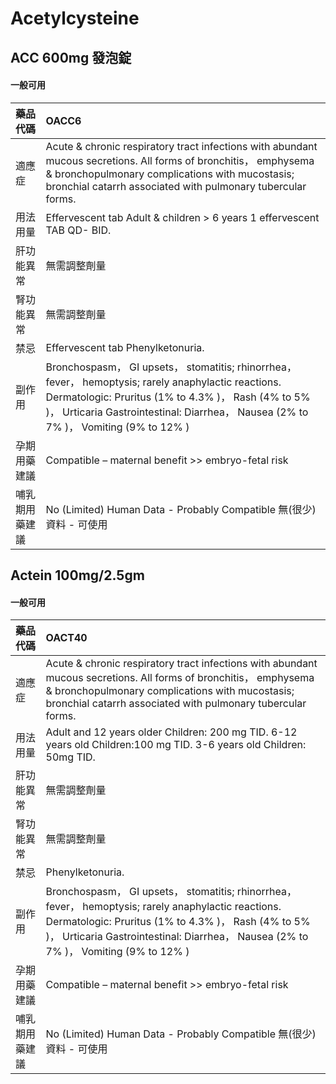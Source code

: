 # Acetylcysteine

## ACC 600mg 發泡錠

#### 一般可用

| 藥品代碼       | OACC6                                                                                                                                                                                                                                              |
|:---------------|:---------------------------------------------------------------------------------------------------------------------------------------------------------------------------------------------------------------------------------------------------|
| 適應症         | Acute & chronic respiratory tract infections with abundant mucous secretions. All forms of bronchitis， emphysema & bronchopulmonary complications with mucostasis; bronchial catarrh associated with pulmonary tubercular forms.                  |
| 用法用量       | Effervescent tab Adult & children > 6 years 1 effervescent TAB QD- BID.                                                                                                                                                                            |
| 肝功能異常     | 無需調整劑量                                                                                                                                                                                                                                       |
| 腎功能異常     | 無需調整劑量                                                                                                                                                                                                                                       |
| 禁忌           | Effervescent tab Phenylketonuria.                                                                                                                                                                                                                  |
| 副作用         | Bronchospasm， GI upsets， stomatitis; rhinorrhea， fever， hemoptysis; rarely anaphylactic reactions. Dermatologic: Pruritus (1% to 4.3% )， Rash (4% to 5% )， Urticaria Gastrointestinal: Diarrhea， Nausea (2% to 7% )， Vomiting (9% to 12% ) |
| 孕期用藥建議   | Compatible – maternal benefit >> embryo-fetal risk                                                                                                                                                                                                 |
| 哺乳期用藥建議 | No (Limited) Human Data - Probably Compatible 無(很少)資料 - 可使用                                                                                                                                                                                |

## Actein 100mg/2.5gm

#### 一般可用

| 藥品代碼       | OACT40                                                                                                                                                                                                                                             |
|:---------------|:---------------------------------------------------------------------------------------------------------------------------------------------------------------------------------------------------------------------------------------------------|
| 適應症         | Acute & chronic respiratory tract infections with abundant mucous secretions. All forms of bronchitis， emphysema & bronchopulmonary complications with mucostasis; bronchial catarrh associated with pulmonary tubercular forms.                  |
| 用法用量       | Adult and 12 years older Children: 200 mg TID. 6-12 years old Children:100 mg TID. 3-6 years old Children: 50mg TID.                                                                                                                               |
| 肝功能異常     | 無需調整劑量                                                                                                                                                                                                                                       |
| 腎功能異常     | 無需調整劑量                                                                                                                                                                                                                                       |
| 禁忌           | Phenylketonuria.                                                                                                                                                                                                                                   |
| 副作用         | Bronchospasm， GI upsets， stomatitis; rhinorrhea， fever， hemoptysis; rarely anaphylactic reactions. Dermatologic: Pruritus (1% to 4.3% )， Rash (4% to 5% )， Urticaria Gastrointestinal: Diarrhea， Nausea (2% to 7% )， Vomiting (9% to 12% ) |
| 孕期用藥建議   | Compatible – maternal benefit >> embryo-fetal risk                                                                                                                                                                                                 |
| 哺乳期用藥建議 | No (Limited) Human Data - Probably Compatible 無(很少)資料 - 可使用                                                                                                                                                                                |

